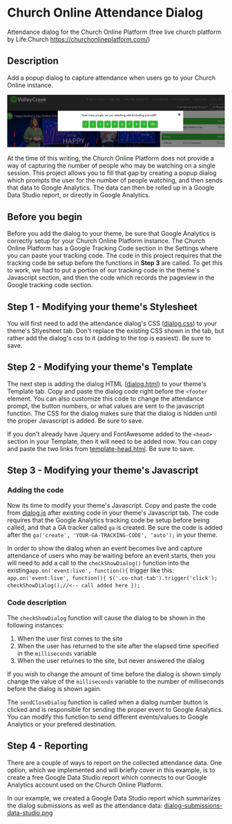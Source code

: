 # Church Online Attendance Dialog
Attendance dialog for the Church Online Platform (free live church platform by Life.Church https://churchonlineplatform.com/)
## Description
Add a popup dialog to capture attendance when users go to your Church Online instance. 

![Attendance Dialog](/attendance-dialog.png)

At the time of this writing, the Church Online Platform does not provide a way of capturing the number of people who may be watching on a single session. This project allows you to fill that gap by creating a popup dialog which prompts the user for the number of people watching, and then sends that data to Google Analytics. The data can then be rolled up in a Google Data Studio report, or directly in Google Analytics.

## Before you begin
Before you add the dialog to your theme, be sure that Google Analytics is correctly setup for your Church Online Platform instance. The Church Online Platform has a Google Tracking Code section in the Settings where you can paste your tracking code. The code in this project requires that the tracking code be setup before the functions in **Step 3**  are called. To get this to work, we had to put a portion of our tracking code in the theme's Javascript section, and then the code which records the pageview in the Google tracking code section.

## Step 1 - Modifying your theme's Stylesheet
You will first need to add the attendance dialog's CSS ([dialog.css](/dialog.css)) to your theme's Stlyesheet tab. Don't replace the existing CSS shown in the tab, but rather add the dialog's css to it (adding to the top is easiest). Be sure to save.

## Step 2 - Modifying your theme's Template
The next step is adding the dialog HTML ([dialog.html](/dialog.html)) to your theme's Template tab. Copy and paste the dialog code right before the `<footer` element. You can also customize this code to change the attendance prompt, the button numbers, or what values are sent to the javascript function. The CSS for the dialog makes sure that the dialog is hidden until the proper Javascript is added. Be sure to save.

If you don't already have Jquery and FontAwesome added to the `<head>` section in your Template, then it will need to be added now. You can copy and paste the two links from [template-head.html](/template-head.html). Be sure to save.

## Step 3 - Modifying your theme's Javascript
### Adding the code
Now its time to modify your theme's Javascript. Copy and paste the code from [dialog.js](/dialog.js) after existing code in your theme's Javascript tab. The code requires that the Google Analytics tracking code be setup before being called, and that a GA tracker called `ga` is created. Be sure the code is added after the `ga('create', 'YOUR-GA-TRACKING-CODE', 'auto');` in your theme.

In order to show the dialog when an event becomes live and capture attendance of users who may be waiting before an event starts, then you will need to add a call to the `checkShowDialog()` function into the existing`app.on('event:live', function(){` trigger like this:
`app.on('event:live', function(){
  $('.co-chat-tab').trigger('click');
  checkShowDialog();//<-- call added here
});`

### Code description
The `checkShowDialog` function will cause the dialog to be shown in the following instances:
1. When the user first comes to the site
2. When the user has returned to the site after the elapsed time specified in the `milliseconds` variable
3. When the user returnes to the site, but never answered the dialog

If you wish to change the amount of time before the dialog is shown simply change the value of the `milliseconds` variable to the number of milliseconds before the dialog is shown again.

The `sendCloseDialog` function is called when a dialog number button is clicked and is responsible for sending the proper event to Google Analytics. You can modify this function to send different events/values to Google Analytics or your prefered destination.

## Step 4 - Reporting
There are a couple of ways to report on the collected attendance data. One option, which we implemented and will briefly cover in this example, is to create a free Google Data Studio report which connects to our Google Analytics account used on the Church Online Platform.

In our example, we created a Google Data Studio report which summarizes the dialog submissions as well as the attendance data:
[dialog-submissions-data-studio.png](dialog-submissions-data-studio.png)


